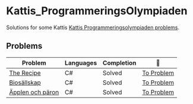 # Kattis_ProgrammeringsOlympiaden
Solutions for some Kattis [Kattis Programmeringsolympiaden problems](https://po.kattis.com/). 

## Problems
| Problem | Languages | Completion | :link: |
|-|-|-|-|
| [The Recipe](https://github.com/Arnith86/Kattis_ProgrammeringsOlympiaden/tree/main/The%20Recipe) | C# | Solved | [To Problem](https://po.kattis.com/problems/receptet) |
| [Biosällskap](https://github.com/Arnith86/Kattis_ProgrammeringsOlympiaden/tree/main/Bios%C3%A4llskap) | C# | Solved | [To Problem](https://po.kattis.com/problems/bio)|
| [Äpplen och päron](https://github.com/Arnith86/Kattis_ProgrammeringsOlympiaden/tree/main/%C3%84pplen%20och%20p%C3%A4ron) | C# | Solved | [To Problem](https://po.kattis.com/problems/applenparon) |